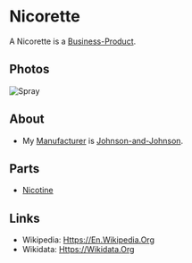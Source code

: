 # Nicorette

A Nicorette is a [Business-Product](240100000.md).

## Photos

![Spray](400000234.jpg)

## About

- My [Manufacturer](60106.md) is [Johnson-and-Johnson](600098.md).

## Parts

- [Nicotine](100000002.md)

## Links

- Wikipedia: [Https://En.Wikipedia.Org](https://en.wikipedia.org/wiki/Nicorette)
- Wikidata: [Https://Wikidata.Org](https://wikidata.org/wiki/Q2566669)
